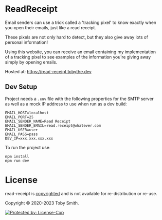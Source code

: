 # ReadReceipt

Email senders can use a trick called a 'tracking pixel' to know exactly when you open their emails, just like a read receipt.

These pixels are not only hard to detect, but they also give away lots of personal information!

Using this website, you can receive an email containing my implementation of a tracking pixel to see examples of the information you're giving away simply by opening emails.

Hosted at: https://read-receipt.tobythe.dev

## Dev Setup

Project needs a `.env` file with the following properties for the SMTP server as well as a mock IP address to use when run as a dev build:

```
EMAIL_HOST=localhost
EMAIL_PORT=25
EMAIL_SENDER_NAME=Read Receipt
EMAIL_SENDER_EMAIL=read.receipt@whatever.com
EMAIL_USER=user
EMAIL_PASS=pass
DEV_IP=xxx.xxx.xxx.xxx
```

To run the project use:

```
npm install
npm run dev
```

# License

read-receipt is [copyrighted](./LICENSE.md) and is not available for re-distribution or re-use.

Copyright © 2020-2023 Toby Smith.

<a href="https://license-cop.js.org">
  <img alt="Protected by: License-Cop" src="https://license-cop.js.org/shield.svg">
</a>
